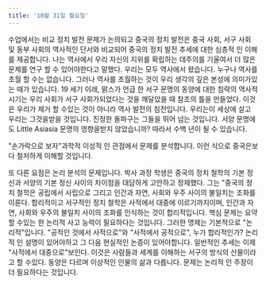 ```yaml
---
title: '10월 31일 월요일'
---
```

수업에서는 비교 정치 발전 문제가 논의되고 중국의 정치 발전은 중국 사회, 서구 사회 및 동부 사회의 역사적인 단서와 비교되어 중국의 정치 발전 추세에 대한 심층적 인 이해를 제공합니다. 나는 역사에서 우리 자신의 지위를 확립하는 데주의를 기울여서 더 많은 문제를 연구 할 수 있어야한다고 말했다. 우리는 모두 역사에서 왔습니다. 누구나 역사를 초월 할 수는 없습니다. 그러나 역사를 초월하는 것이 우리 생각의 깊은 본성에 의미가있는 때가 있습니다. 19 세기 이래, 맑스가 언급 한 서구 문명의 동양에 대한 침략의 역사적시기는 우리 사회가 서구 사회가되었다는 것을 깨달았을 때 참조의 틀을 만들었다. 이것은 우리가 제거 할 수있는 것이 아니라 역사 발전의 침전입니다. 우리는이 세상에 살고 우리는 그것을받을 것입니다. 진정한 돌파구는 그들을 뛰어 넘는 것입니다. 서양 문명에도 Little Asiasia 문명의 영향을받지 않았습니까? 따라서 수백 년이 될 수 있습니다.

"손가락으로 보자"과학적 이성적 인 관점에서 문제를 분석합니다. 이런 식으로 중국은보다 철저하게 이해할 것입니다.

또 다른 요점은 논리 분석의 문제입니다. 박사 과정 학생은 중국의 정치 철학의 기본 정신과 서양의 기본 정신 사이의 차이점을 대담하게 고안하고 정제했다. 그는 "중국의 정치 철학은 공립에서 사립으로 그리고 인간과 자연, 사회와 우주 사이의 불일치는 조화를 이룬다. 합리적이고 서구적인 정치 철학은 사적에서 대중에 이르기까지이며, 인간과 자연, 사회와 우주의 불일치 사이의 조화를 인식하는 것이 합리적입니다. 핵심 문제는 요약 할 수있는 한 논리적 사고 능력이 필요하다는 것입니다. 그러한 명제는 기본적으로 "논리적"입니다. "공적인 것에서 사적으로"와 "사적에서 공적으로", 누가 합리적인가? 논리적 인 설명이 있어야하고 그 다음 현실적인 논증이 있어야합니다. 일반적인 추세는 이제 "사적에서 대중으로"보인다. 이것은 사람들과 세계를 이해하는 서구의 방식의 산물이라고 할 수있다. 동양은 다르며 이상적인 인물의 삶과 다릅니다. 문제는 논리적 인 주장이 더 필요하다는 것입니다.
